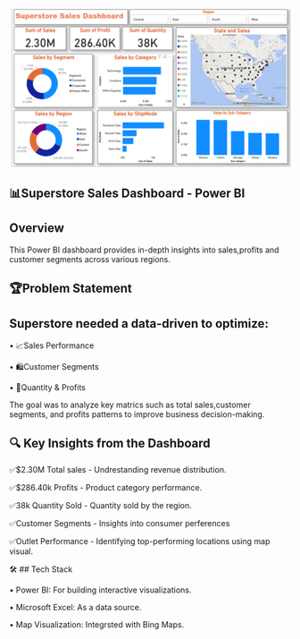 ![image alt](https://github.com/MuraliCodes/-Data-Visualization-and-Storytelling/blob/344c11bd6450477f075f5e06cbac702c315a39e4/Superstore%20Sales%20Dashboard.png)

## 📊Superstore Sales Dashboard - Power BI

## Overview

This Power BI dashboard provides in-depth insights into sales,profits and customer segments across various regions.

## 🏆Problem Statement

## Superstore needed a data-driven to optimize:

•	📈Sales Performance

•	🛍Customer Segments

•	🏬Quantity & Profits

The goal was to analyze key matrics such as total sales,customer segments, and profits patterns to improve business decision-making.

## 🔍 Key Insights from the Dashboard

✅$2.30M Total sales - Undrestanding revenue distribution.

✅$286.40k Profits - Product category performance.

✅38k Quantity Sold - Quantity sold by the region.

✅Customer Segments - Insights into consumer perferences

✅Outlet Performance - Identifying top-performing locations using map visual.

🛠 ## Tech Stack

•	Power BI: For building interactive visualizations.

•	Microsoft Excel: As a data source.

•	Map Visualization: Integrsted with Bing Maps.
